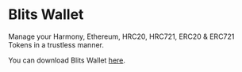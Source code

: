 # Blits Wallet

Manage your Harmony, Ethereum, HRC20, HRC721, ERC20 & ERC721 Tokens in a trustless manner.

You can download Blits Wallet [here](https://blits.net).


